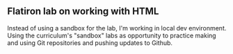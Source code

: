 ## Flatiron lab on working with HTML

Instead of using a sandbox for the lab, I'm working in local dev environment. Using the curriculum's "sandbox" labs as opportunity to practice making and using Git repositories and pushing updates to Github.